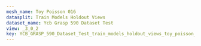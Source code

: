 ```yaml
---
mesh_name: Toy Poisson 016
datasplit: Train Models Holdout Views
dataset_name: Ycb Grasp 590 Dataset Test
view: _3_0_2
key: YCB_GRASP_590_Dataset_Test_train_models_holdout_views_toy_poisson_016__3_0_2
---
```


